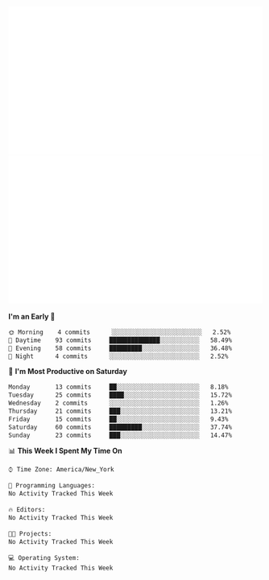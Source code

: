 <a href="https://github.com/jstrieb/github-stats">
 
![](https://github.com/evanhuang117/github-stats/blob/master/generated/overview.svg)
![](https://github.com/evanhuang117/github-stats/blob/master/generated/languages.svg)

</a>

<!--START_SECTION:waka-->
**I'm an Early 🐤** 

```text
🌞 Morning    4 commits      ░░░░░░░░░░░░░░░░░░░░░░░░░   2.52% 
🌆 Daytime    93 commits     ██████████████░░░░░░░░░░░   58.49% 
🌃 Evening    58 commits     █████████░░░░░░░░░░░░░░░░   36.48% 
🌙 Night      4 commits      ░░░░░░░░░░░░░░░░░░░░░░░░░   2.52%

```
📅 **I'm Most Productive on Saturday** 

```text
Monday       13 commits     ██░░░░░░░░░░░░░░░░░░░░░░░   8.18% 
Tuesday      25 commits     ████░░░░░░░░░░░░░░░░░░░░░   15.72% 
Wednesday    2 commits      ░░░░░░░░░░░░░░░░░░░░░░░░░   1.26% 
Thursday     21 commits     ███░░░░░░░░░░░░░░░░░░░░░░   13.21% 
Friday       15 commits     ██░░░░░░░░░░░░░░░░░░░░░░░   9.43% 
Saturday     60 commits     █████████░░░░░░░░░░░░░░░░   37.74% 
Sunday       23 commits     ███░░░░░░░░░░░░░░░░░░░░░░   14.47%

```


📊 **This Week I Spent My Time On** 

```text
⌚︎ Time Zone: America/New_York

💬 Programming Languages: 
No Activity Tracked This Week

🔥 Editors: 
No Activity Tracked This Week

🐱‍💻 Projects: 
No Activity Tracked This Week

💻 Operating System: 
No Activity Tracked This Week

```


<!--END_SECTION:waka-->
